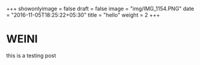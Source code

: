 +++
showonlyimage = false
draft = false
image = "img/IMG_1154.PNG"
date = "2016-11-05T18:25:22+05:30"
title = "hello"
weight = 2
+++

# WEINI
this is a testing post

